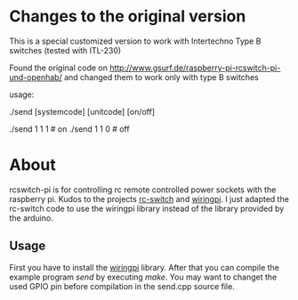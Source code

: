 # Changes to the original version

This is a special customized version to work with Intertechno Type B switches (tested with ITL-230)

Found the original code on http://www.gsurf.de/raspberry-pi-rcswitch-pi-und-openhab/ and changed them to work only with type B switches

usage:

./send [systemcode] [unitcode] [on/off]

./send 1 1 1 # on
./send 1 1 0 # off

# About

rcswitch-pi is for controlling rc remote controlled power sockets 
with the raspberry pi. Kudos to the projects [rc-switch](http://code.google.com/p/rc-switch)
and [wiringpi](https://projects.drogon.net/raspberry-pi/wiringpi).
I just adapted the rc-switch code to use the wiringpi library instead of
the library provided by the arduino.

## Usage

First you have to install the [wiringpi](https://projects.drogon.net/raspberry-pi/wiringpi/download-and-install/) library.
After that you can compile the example program *send* by executing *make*. 
You may want to changet the used GPIO pin before compilation in the send.cpp source file.
